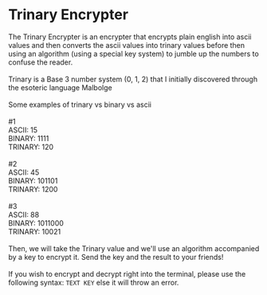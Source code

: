 # Trinary Encrypter

The Trinary Encrypter is an encrypter that encrypts plain english into ascii values and then converts the ascii values into trinary values before then using an algorithm (using a special key system) to jumble up the numbers to confuse the reader.\
\
Trinary is a Base 3 number system (0, 1, 2) that I initially discovered through the esoteric language Malbolge\
\
Some examples of trinary vs binary vs ascii\
\
\#1\
ASCII: 15\
BINARY: 1111\
TRINARY: 120\
\
\#2\
ASCII: 45\
BINARY: 101101\
TRINARY: 1200\
\
\#3\
ASCII: 88\
BINARY: 1011000\
TRINARY: 10021\
\
Then, we will take the Trinary value and we'll use an algorithm accompanied by a key to encrypt it. Send the key and the result to your friends!\
\
If you wish to encrypt and decrypt right into the terminal, please use the following syntax: `TEXT KEY` else it will throw an error.